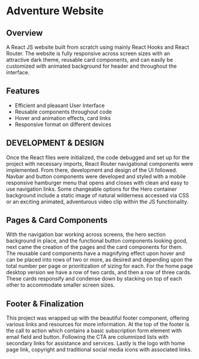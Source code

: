 # Adventure Website

## Overview

A React JS website built from scratch using mainly React Hooks and React Router. The website is fully responsive across screen sizes with an attractive dark theme, reusable card components, and can easily be customized with animated background for header and throughout the interface.

## Features

- Efficient and pleasant User Interface
- Reusable components throughout code
- Hover and animation effects, card links
- Responsive format on different devices

## DEVELOPMENT & DESIGN

Once the React files were initialized, the code debugged and set up for the project with necessary imports, React Router navigational components were implemented. From there, development and design of the UI followed. Navbar and button components were developed and styled with a mobile responsive hamburger menu that opens and closes with clean and easy to use navigation links. Some changeable options for the Hero container background include a static image of natural wilderness accessed via CSS or an exciting animated, adventurous video clip within the JS functionality.

## Pages & Card Components

With the navigation bar working across screens, the hero section background in place, and the functional button components looking good, next came the creation of the pages and the card components for them. The reusable card components have a magnifying effect upon hover and can be placed into rows of two or more, as desired and depending upon the total number per page or prioritization of sizing for each. For the home page desktop version we have a row of two cards, and then a row of three cards. These cards responsify and condense down by stacking on top of each other to accommodate smaller screen sizes.

## Footer & Finalization

This project was wrapped up with the beautiful footer component, offering various links and resources for more information. At the top of the footer is the call to action which contains a basic subscription form element with email field and button. Following the CTA are columnized lists with secondary links for assistance and services. Lastly is the logo with home page link, copyright and traditional social media icons with associated links.
